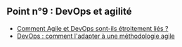 
## Point n°9 : DevOps et agilité

- [Comment Agile et DevOps sont-ils étroitement liés ?](https://www.atlassian.com/fr/agile/devops)
- [DevOps : comment l'adapter à une méthodologie agile](https://www.padok.fr/blog/methodologie-agile-devops)